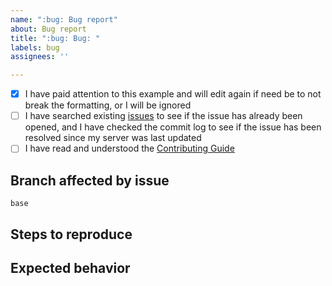 ```yaml
---
name: ":bug: Bug report"
about: Bug report
title: ":bug: Bug: "
labels: bug
assignees: ''

---
```


<!-- Remove space and place 'x' mark between square [] brackets or click the checkbox after saving to affirm the following points: -->
<!-- (it should look like this: - [x] I have ...) -->
- [x] I have paid attention to this example and will edit again if need be to not break the formatting, or I will be ignored
- [ ] I have searched existing [issues](https://github.com/LandSandBoat/server/issues) to see if the issue has already been opened, and I have checked the commit log to see if the issue has been resolved since my server was last updated
- [ ] I have read and understood the [Contributing Guide](https://github.com/LandSandBoat/server/blob/base/CONTRIBUTING.md)

## Branch affected by issue <!-- Change to the branch the issue exists on (if relevant) -->

`base`

## Steps to reproduce

<!-- Add steps to reproduce here -->

## Expected behavior

<!-- Add expected behaviour here -->
